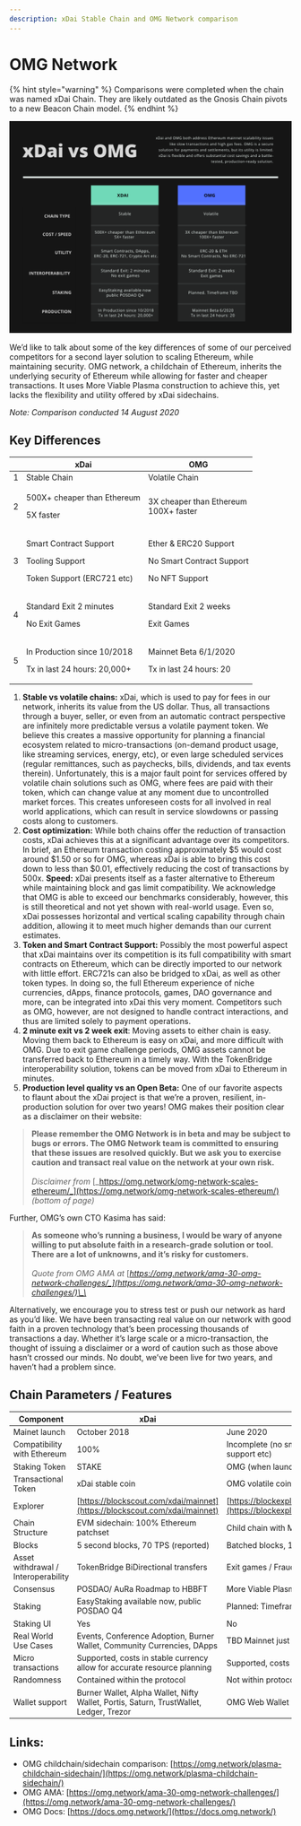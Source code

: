 ```yaml
---
description: xDai Stable Chain and OMG Network comparison
---
```


# OMG Network

{% hint style="warning" %}
Comparisons were completed when the chain was named xDai Chain. They are likely outdated as the Gnosis Chain pivots to a new Beacon Chain model.
{% endhint %}

![](<../../../.gitbook/assets/Green and Black Corporate Comparison Chart.png>)

We’d like to talk about some of the key differences of some of our perceived competitors for a second layer solution to scaling Ethereum, while maintaining security. OMG network, a childchain of Ethereum, inherits the underlying security of Ethereum while allowing for faster and cheaper transactions. It uses More Viable Plasma construction to achieve this, yet lacks the flexibility and utility offered by xDai sidechains.

_Note: Comparison conducted 14 August 2020_

## Key Differences

|   | xDai                                                                                 | OMG                                                                                    |
| - | ------------------------------------------------------------------------------------ | -------------------------------------------------------------------------------------- |
| 1 | Stable Chain                                                                         | Volatile Chain                                                                         |
| 2 | <p>500X+ cheaper than Ethereum</p><p>5X faster</p>                                   | <p>3X cheaper than Ethereum<br>100X+ faster</p>                                        |
| 3 | <p>Smart Contract Support</p><p>Tooling Support</p><p>Token Support (ERC721 etc)</p> | <p>Ether &#x26; ERC20 Support</p><p>No Smart Contract Support</p><p>No NFT Support</p> |
| 4 | <p>Standard Exit 2 minutes</p><p>No Exit Games</p>                                   | <p>Standard Exit 2 weeks</p><p>Exit Games</p>                                          |
| 5 | <p>In Production since 10/2018</p><p>Tx in last 24 hours: 20,000+</p>                | <p>Mainnet Beta 6/1/2020</p><p>Tx in last 24 hours: 20</p>                             |

1. **Stable vs volatile chains:** xDai, which is used to pay for fees in our network, inherits its value from the US dollar. Thus, all transactions through a buyer, seller, or even from an automatic contract perspective are infinitely more predictable versus a volatile payment token. We believe this creates a massive opportunity for planning a financial ecosystem related to micro-transactions (on-demand product usage, like streaming services, energy, etc), or even large scheduled services (regular remittances, such as paychecks, bills, dividends, and tax events therein).   Unfortunately, this is a major fault point for services offered by volatile chain solutions such as OMG, where fees are paid with their token, which can change value at any moment due to uncontrolled market forces. This creates unforeseen costs for all involved in real world applications, which can result in service slowdowns or passing costs along to customers.&#x20;
2. **Cost optimization:** While both chains offer the reduction of transaction costs, xDai achieves this at a significant advantage over its competitors. In brief, an Ethereum transaction costing approximately $5 would cost around $1.50 or so for OMG, whereas xDai is able to bring this cost down to less than $0.01, effectively reducing the cost of transactions by 500x.  **Speed:** xDai presents itself as a faster alternative to Ethereum while maintaining block and gas limit compatibility. We acknowledge that OMG is able to exceed our benchmarks considerably, however, this is still theoretical and not yet shown with real-world usage. Even so, xDai possesses horizontal and vertical scaling capability through chain addition, allowing it to meet much higher demands than our current estimates.&#x20;
3. **Token and Smart Contract Support:** Possibly the most powerful aspect that xDai maintains over its competition is its full compatibility with smart contracts on Ethereum, which can be directly imported to our network with little effort. ERC721s can also be bridged to xDai, as well as other token types. In doing so, the full Ethereum experience of niche currencies, dApps, finance protocols, games, DAO governance and more, can be integrated into xDai this very moment. Competitors such as OMG, however, are not designed to handle contract interactions, and thus are limited solely to payment operations.&#x20;
4. **2 minute exit vs 2 week exit**: Moving assets to either chain is easy. Moving them back to Ethereum is easy on xDai, and more difficult with OMG. Due to exit game challenge periods, OMG assets cannot be transferred back to Ethereum in a timely way. With the TokenBridge interoperability solution, tokens can be moved from xDai to Ethereum in minutes.&#x20;
5. **Production level quality vs an Open Beta:** One of our favorite aspects to flaunt about the xDai project is that we’re a proven, resilient, in-production solution for over two years! OMG makes their position clear as a disclaimer on their website: &#x20;

> **Please remember the OMG Network is in beta and may be subject to bugs or errors. The OMG Network team is committed to ensuring that these issues are resolved quickly. But we ask you to exercise caution and transact real value on the network at your own risk.**\
> \
> _Disclaimer from_ [_https://omg.network/omg-network-scales-ethereum/_](https://omg.network/omg-network-scales-ethereum/) _(bottom of page)_

Further, OMG’s own CTO Kasima has said:

> **As someone who’s running a business, I would be wary of anyone willing to put absolute faith in a research-grade solution or tool. There are a lot of unknowns, and it’s risky for customers.**\
> \
> _Quote from OMG AMA at_ [_https://omg.network/ama-30-omg-network-challenges/_](https://omg.network/ama-30-omg-network-challenges/)\_\_

Alternatively, we encourage you to stress test or push our network as hard as you’d like. We have been transacting real value on our network with good faith in a proven technology that’s been processing thousands of transactions a day. Whether it’s large scale or a micro-transaction, the thought of issuing a disclaimer or a word of caution such as those above hasn’t crossed our minds. No doubt, we’ve been live for two years, and haven’t had a problem since.

## Chain Parameters / Features

| Component                           | xDai                                                                                   | OMG                                                                                            |
| ----------------------------------- | -------------------------------------------------------------------------------------- | ---------------------------------------------------------------------------------------------- |
| Mainet launch                       | October 2018                                                                           | June 2020                                                                                      |
| Compatibility with Ethereum         | 100%                                                                                   | Incomplete (no smart contract support, NFT support etc)                                        |
| Staking Token                       | STAKE                                                                                  | OMG (when launched)                                                                            |
| Transactional Token                 | xDai stable coin                                                                       | OMG volatile coin                                                                              |
| Explorer                            | [https://blockscout.com/xdai/mainnet](https://blockscout.com/xdai/mainnet)             | [https://blockexplorer.mainnet.v1.omg.network/](https://blockexplorer.mainnet.v1.omg.network/) |
| Chain Structure                     | EVM sidechain: 100% Ethereum patchset                                                  | Child chain with More Viable Plasma                                                            |
| Blocks                              | 5 second blocks, 70 TPS (reported)                                                     | Batched blocks, 1000+ TPS (reported)                                                           |
| Asset withdrawal / Interoperability | TokenBridge BiDirectional transfers                                                    | Exit games / Fraud Proofs                                                                      |
| Consensus                           | POSDAO/ AuRa  Roadmap to HBBFT                                                         | More Viable Plasma / AuRa                                                                      |
| Staking                             | EasyStaking available now, public POSDAO Q4                                            | Planned: Timeframe TBD                                                                         |
| Staking UI                          | Yes                                                                                    | No                                                                                             |
| Real World Use Cases                | Events, Conference Adoption, Burner Wallet, Community Currencies, DApps                | TBD Mainnet just launched  Tether Integration                                                  |
| Micro transactions                  | Supported, costs in stable currency allow for accurate resource planning               | Supported, costs 1/3 of Ethereum                                                               |
| Randomness                          | Contained within the protocol                                                          | Not within protocol                                                                            |
| Wallet support                      | Burner Wallet, Alpha Wallet, Nifty Wallet, Portis, Saturn, TrustWallet, Ledger, Trezor | OMG Web Wallet                                                                                 |

## Links:

* OMG childchain/sidechain comparison: [https://omg.network/plasma-childchain-sidechain/](https://omg.network/plasma-childchain-sidechain/)
* OMG AMA: [https://omg.network/ama-30-omg-network-challenges/](https://omg.network/ama-30-omg-network-challenges/)
* OMG Docs: [https://docs.omg.network/](https://docs.omg.network/)
